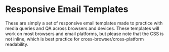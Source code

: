 # Responsive Email Templates
These are simply a set of responsive email templates made to practice with media queries and QA across browsers and devices. These templates will work on most browsers and email platforms, but please note that the CSS is not inline, which is best practice for cross-browser/cross-platform readability.

